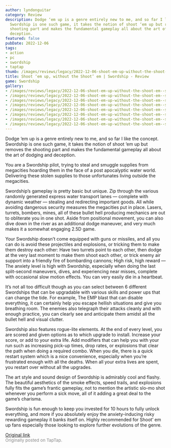```yaml
---
author: lyndonguitar
category: Review
description: Dodge ‘em up is a genre entirely new to me, and so far I like the concept.
  Swordship is one such game, it takes the notion of shoot ‘em up but removes the
  shooting part and makes the fundamental gameplay all about the art of dodging and
  deception.
featured: false
pubDate: 2022-12-06
tags:
- action
- pc
- swordship
- taptap
thumb: /images/reviews/legacy/2022-12-06-shoot-em-up-without-the-shoot-em--swordship---review-0.avif
title: Shoot ‘em up, without the Shoot’ em | Swordship - Review
game: Swordship
gallery:
- /images/reviews/legacy/2022-12-06-shoot-em-up-without-the-shoot-em--swordship---review-0.avif
- /images/reviews/legacy/2022-12-06-shoot-em-up-without-the-shoot-em--swordship---review-1.avif
- /images/reviews/legacy/2022-12-06-shoot-em-up-without-the-shoot-em--swordship---review-2.avif
- /images/reviews/legacy/2022-12-06-shoot-em-up-without-the-shoot-em--swordship---review-3.avif
- /images/reviews/legacy/2022-12-06-shoot-em-up-without-the-shoot-em--swordship---review-4.avif
- /images/reviews/legacy/2022-12-06-shoot-em-up-without-the-shoot-em--swordship---review-5.avif
- /images/reviews/legacy/2022-12-06-shoot-em-up-without-the-shoot-em--swordship---review-6.avif
- /images/reviews/legacy/2022-12-06-shoot-em-up-without-the-shoot-em--swordship---review-7.avif
---
```

Dodge ‘em up is a genre entirely new to me, and so far I like the concept. Swordship is one such game, it takes the notion of shoot ‘em up but removes the shooting part and makes the fundamental gameplay all about the art of dodging and deception.

You are a Swordship pilot, trying to steal and smuggle supplies from megacities hoarding them in the face of a post apocalyptic water world. Delivering these stolen supplies to those unfortunates living outside the megacities.

Swordship’s gameplay is pretty basic but unique. Zip through the various randomly generated express water transport lanes — complete with dynamic weather — stealing and redirecting important goods. All while avoiding dangerous security measures the megacities put in place. Lasers, turrets, bombers, mines, all of these bullet hell producing mechanics are out to obliterate you in one shot. Aside from positional movement, you can also dive down in the river as an additional dodge maneuver, and very much makes it a somewhat engaging 2.5D game.

Your Swordship doesn’t come equipped with guns or missiles, and all you can do is avoid these projectiles and explosions, or tricking them to make them destroy each other: Have two turrets point to each other, then dodge at the very last moment to make them shoot each other, or trick enemy air support into a friendly fire of bombarding cannons; High risk, high reward — The anxiety level is high with Swordship, especially when doing the last split-second maneuvers, dives, and experiencing near misses, complete with occasional slow motion effects. You can very easily die in a heartbeat.

It’s not all too difficult though as you can select between 6 different Swordships that can be upgradable with various skills and power ups that can change the tide. For example, The EMP blast that can disable everything, it can certainly help you escape hellish situations and give you breathing room. The enemies also telegraph their attacks cleanly and with enough practice, you can clearly see and anticipate them amidst all the bullet hell and visual clutter.

Swordship also features rogue-lite elements. At the end of every level, you are scored and given options as to which upgrade to install. Increase your score, or add to your extra life. Add modifiers that can help you with your run such as increasing pick-up times, drop rates, or explosions that clear the path when doing a required combo. When you die, there is a quick restart system which is a nice convenience, especially when you’re frustrated enough with all the deaths. When all your extra lives are spent, you restart over without all the upgrades.

The art style and sound design of Swordship is admirably cool and flashy. The beautiful aesthetics of the smoke effects, speed trails, and explosions fully fits the game’s frantic gameplay, not to mention the artistic slo-mo shot whenever you perform a sick move, all of it adding a great deal to the game’s charisma.

Swordship is fun enough to keep you invested for 10 hours to fully unlock everything, and more if you absolutely enjoy the anxiety-inducing risky rewarding gameplay it banks itself on. Highly recommended for Shoot’ em up fans especially those looking to explore further evolutions of the genre.

[Original link](https://www.taptap.io/post/3594181)<br><span style="font-size: 0.95em; color: #888;">Originally posted on TapTap.</span>